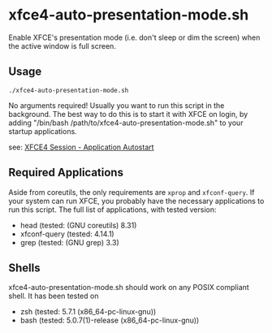 # xfce4-auto-presentation-mode.sh

Enable XFCE's presentation mode (i.e. don't sleep or dim the screen) when the active window is full screen.

## Usage

`./xfce4-auto-presentation-mode.sh`

No arguments required!
Usually you want to run this script in the background.
The best way to do this is to start it with XFCE on login, by adding "/bin/bash /path/to/xfce4-auto-presentation-mode.sh" to your startup applications.

see: [XFCE4 Session - Application Autostart](https://docs.xfce.org/xfce/xfce4-session/preferences#application_autostart)

## Required Applications

Aside from coreutils, the only requirements are `xprop` and `xfconf-query`.
If your system can run XFCE, you probably have the necessary applications to run this script.
The full list of applications, with tested version:

- head (tested: (GNU coreutils) 8.31)
- xfconf-query (tested: 4.14.1)
- grep (tested: (GNU grep) 3.3)

## Shells

xfce4-auto-presentation-mode.sh should work on any POSIX compliant shell.
It has been tested on

- zsh (tested: 5.7.1 (x86_64-pc-linux-gnu))
- bash (tested:  5.0.7(1)-release (x86_64-pc-linux-gnu))